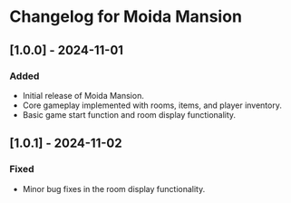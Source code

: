# Changelog for Moida Mansion

## [1.0.0] - 2024-11-01
### Added
- Initial release of Moida Mansion.
- Core gameplay implemented with rooms, items, and player inventory.
- Basic game start function and room display functionality.

## [1.0.1] - 2024-11-02
### Fixed
- Minor bug fixes in the room display functionality.
